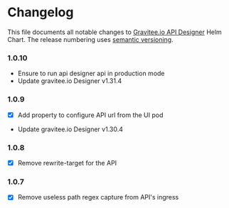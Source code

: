 # Changelog

This file documents all notable changes to [Gravitee.io API Designer](https://github.com/gravitee-io/helm-charts/tree/master/designer) Helm Chart. The release numbering uses [semantic versioning](http://semver.org).

### 1.0.10

- Ensure to run api designer api in production mode
- Update gravitee.io Designer v1.31.4

### 1.0.9

- [X] Add property to configure API url from the UI pod
- Update gravitee.io Designer v1.30.4

### 1.0.8

- [X] Remove rewrite-target for the API

### 1.0.7

- [X] Remove useless path regex capture from API's ingress